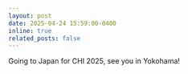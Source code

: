 ```yaml
---
layout: post
date: 2025-04-24 15:59:00-0400
inline: true
related_posts: false
---
```


Going to Japan for CHI 2025, see you in Yokohama!